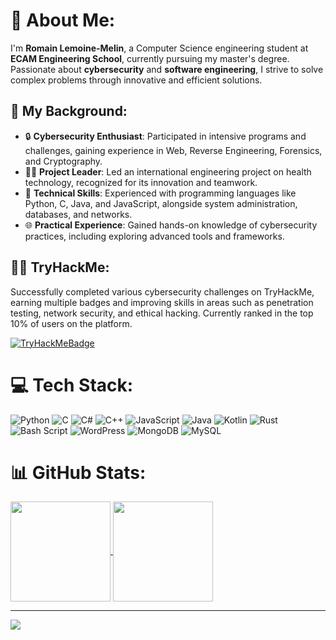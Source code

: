 # 💫 About Me:
I'm **Romain Lemoine-Melin**, a Computer Science engineering student at **ECAM Engineering School**, currently pursuing my master's degree. Passionate about **cybersecurity** and **software engineering**, I strive to solve complex problems through innovative and efficient solutions.

## 🌟 My Background:
- 🔒 **Cybersecurity Enthusiast**: Participated in intensive programs and challenges, gaining experience in Web, Reverse Engineering, Forensics, and Cryptography. 
- 👨‍💻 **Project Leader**: Led an international engineering project on health technology, recognized for its innovation and teamwork.
- 🔧 **Technical Skills**: Experienced with programming languages like Python, C, Java, and JavaScript, alongside system administration, databases, and networks.
- 🌐 **Practical Experience**: Gained hands-on knowledge of cybersecurity practices, including exploring advanced tools and frameworks.

## 🧑‍💻 TryHackMe:
Successfully completed various cybersecurity challenges on TryHackMe, earning multiple badges and improving skills in areas such as penetration testing, network security, and ethical hacking. Currently ranked in the top 10% of users on the platform.


[![TryHackMeBadge](https://tryhackme-badges.s3.amazonaws.com/petitbateau.png)](https://tryhackme.com/petitbateau)

# 💻 Tech Stack:
![Python](https://img.shields.io/badge/python-3670A0?style=for-the-badge&logo=python&logoColor=ffdd54) ![C](https://img.shields.io/badge/c-%2300599C.svg?style=flat&logo=c&logoColor=white) ![C#](https://img.shields.io/badge/c%23-%23239120.svg?style=flat&logo=csharp&logoColor=white) ![C++](https://img.shields.io/badge/c++-%2300599C.svg?style=flat&logo=c%2B%2B&logoColor=white) ![JavaScript](https://img.shields.io/badge/javascript-%23323330.svg?style=flat&logo=javascript&logoColor=%23F7DF1E) ![Java](https://img.shields.io/badge/java-%23ED8B00.svg?style=flat&logo=openjdk&logoColor=white) ![Kotlin](https://img.shields.io/badge/kotlin-%237F52FF.svg?style=flat&logo=kotlin&logoColor=white) ![Rust](https://img.shields.io/badge/rust-%23000000.svg?style=flat&logo=rust&logoColor=white) ![Bash Script](https://img.shields.io/badge/bash_script-%23121011.svg?style=flat&logo=gnu-bash&logoColor=white) ![WordPress](https://img.shields.io/badge/WordPress-%23117AC9.svg?style=flat&logo=WordPress&logoColor=white) ![MongoDB](https://img.shields.io/badge/MongoDB-%234ea94b.svg?style=flat&logo=mongodb&logoColor=white) ![MySQL](https://img.shields.io/badge/mysql-4479A1.svg?style=flat&logo=mysql&logoColor=white)
# 📊 GitHub Stats:
<a href="https://github.com/DenverCoder1/github-readme-streak-stats">
  <img height=160 align="center" src="https://github-readme-streak-stats.herokuapp.com/?user=petitbato&theme=dark&hide_border=false" />
</a>
<a href="https://github.com/anuraghazra/github-readme-stats">
  <img height=160 align="center" src="https://github-readme-stats.vercel.app/api/top-langs/?username=petitbato&theme=dark&hide_border=false&include_all_commits=true&count_private=false&layout=compact&hide=jupyter%20notebook" />
</a>

---
[![](https://visitcount.itsvg.in/api?id=petitbato&icon=0&color=0)](https://visitcount.itsvg.in)
